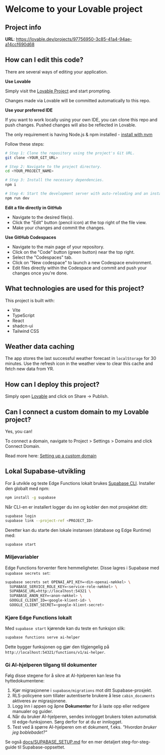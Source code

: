 # Welcome to your Lovable project

## Project info

**URL**: https://lovable.dev/projects/97756950-3c85-41a4-94ae-a14ccf690d68

## How can I edit this code?

There are several ways of editing your application.

**Use Lovable**

Simply visit the [Lovable Project](https://lovable.dev/projects/97756950-3c85-41a4-94ae-a14ccf690d68) and start prompting.

Changes made via Lovable will be committed automatically to this repo.

**Use your preferred IDE**

If you want to work locally using your own IDE, you can clone this repo and push changes. Pushed changes will also be reflected in Lovable.

The only requirement is having Node.js & npm installed - [install with nvm](https://github.com/nvm-sh/nvm#installing-and-updating)

Follow these steps:

```sh
# Step 1: Clone the repository using the project's Git URL.
git clone <YOUR_GIT_URL>

# Step 2: Navigate to the project directory.
cd <YOUR_PROJECT_NAME>

# Step 3: Install the necessary dependencies.
npm i

# Step 4: Start the development server with auto-reloading and an instant preview.
npm run dev
```

**Edit a file directly in GitHub**

- Navigate to the desired file(s).
- Click the "Edit" button (pencil icon) at the top right of the file view.
- Make your changes and commit the changes.

**Use GitHub Codespaces**

- Navigate to the main page of your repository.
- Click on the "Code" button (green button) near the top right.
- Select the "Codespaces" tab.
- Click on "New codespace" to launch a new Codespace environment.
- Edit files directly within the Codespace and commit and push your changes once you're done.

## What technologies are used for this project?

This project is built with:

- Vite
- TypeScript
- React
- shadcn-ui
- Tailwind CSS

## Weather data caching

The app stores the last successful weather forecast in `localStorage` for 30 minutes.
Use the refresh icon in the weather view to clear this cache and fetch new data from YR.

## How can I deploy this project?

Simply open [Lovable](https://lovable.dev/projects/97756950-3c85-41a4-94ae-a14ccf690d68) and click on Share -> Publish.

## Can I connect a custom domain to my Lovable project?

Yes, you can!

To connect a domain, navigate to Project > Settings > Domains and click Connect Domain.

Read more here: [Setting up a custom domain](https://docs.lovable.dev/tips-tricks/custom-domain#step-by-step-guide)

## Lokal Supabase-utvikling

For å utvikle og teste Edge Functions lokalt brukes [Supabase CLI](https://supabase.com/docs/guides/cli). Installer den globalt med npm:

```sh
npm install -g supabase
```

Når CLI-en er installert logger du inn og kobler den mot prosjektet ditt:

```sh
supabase login
supabase link --project-ref <PROJECT_ID>
```

Deretter kan du starte den lokale instansen (database og Edge Runtime) med:

```sh
supabase start
```

### Miljøvariabler

Edge Functions forventer flere hemmeligheter. Disse lagres i Supabase med `supabase secrets set`:

```sh
supabase secrets set OPENAI_API_KEY=<din-openai-nøkkel> \
  SUPABASE_SERVICE_ROLE_KEY=<service-role-nøkkel> \
  SUPABASE_URL=http://localhost:54321 \
  SUPABASE_ANON_KEY=<anon-nøkkel> \
  GOOGLE_CLIENT_ID=<google-klient-id> \
  GOOGLE_CLIENT_SECRET=<google-klient-secret>
```

### Kjøre Edge Functions lokalt

Med `supabase start` kjørende kan du teste en funksjon slik:

```sh
supabase functions serve ai-helper
```

Dette bygger funksjonen og gjør den tilgjengelig på `http://localhost:54321/functions/v1/ai-helper`.

### Gi AI-hjelperen tilgang til dokumenter

Følg disse stegene for å sikre at AI-hjelperen kan lese fra hyttedokumentene:

1. Kjør migrasjonene i `supabase/migrations` mot ditt Supabase-prosjekt.
2. RLS-policyene som tillater autentiserte brukere å lese `cabin_documents` aktiveres av migrasjonene.
3. Logg inn i appen og åpne **Dokumenter** for å laste opp eller redigere manualer og guider.
4. Når du bruker AI-hjelperen, sendes innlogget brukers token automatisk til edge-funksjonen. Sørg derfor for at du er innlogget.
5. Test ved å spørre AI-hjelperen om et dokument, f.eks. _"Hvordan bruker jeg boblebadet?"_

Se også [docs/SUPABASE_SETUP.md](docs/SUPABASE_SETUP.md) for en mer detaljert
steg-for-steg-guide til Supabase-oppsettet.
